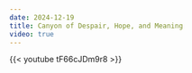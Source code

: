 ```yaml
---
date: 2024-12-19
title: Canyon of Despair, Hope, and Meaning
video: true
---
```



{{< youtube tF66cJDm9r8 >}}
